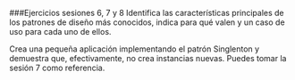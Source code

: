 ###Ejercicios sesiones 6, 7 y 8
Identifica las características principales de los patrones de diseño más conocidos, indica para qué valen y un caso de uso para cada uno de ellos.


Crea una pequeña aplicación implementando el patrón Singlenton y demuestra que, efectivamente, no crea instancias nuevas. Puedes tomar la sesión 7 como referencia.